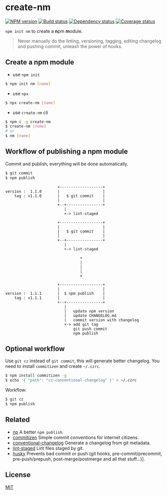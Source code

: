 # create-nm

[![NPM version][npm-image]][npm-url]
[![Build status][travis-image]][travis-url]
[![Dependency status][daviddm-image]][daviddm-url]
[![Coverage status][codecov-image]][codecov-url]

`npm init nm` to create a **n**pm **m**odule.

> Never manually do the linting, versioning, tagging, editing changelog and pushing commit, unleash the power of hooks.

## Create a npm module

- use `npm init`

```bash
$ npm init nm [name]
```

- use `npx`

```bash
$ npx create-nm [name]
```

- use `create-nm` cli

```bash
$ npm i -g create-nm
$ create-nm [name]
# or
$ nm [name]
```

## Workflow of publishing a npm module

Commit and publish, everything will be done automatically.

```bash
$ git commit
$ npm publish
```

```
                       +-------------------+
version :  1.1.0       |                   |
    tag : v1.1.0       |   $ git commit    |
                       |                   |
                       +--+----------------+
                          |
                          +-> lint-staged

                       +-------------------+
                       |                   |
                       |   $ git commit    |
                       |                   |
                       +--+----------------+
                          |
                          +-> lint-staged

                                 +
                                 |
                                 |
                                 |
                                 v

                       +-------------------+
                       |                   |
version :  1.1.1       |  $ npm publish    |
    tag : v1.1.1       |                   |
                       +--+----------------+
                          |
                          |   update npm version
                          |   update CHANGELOG.md
                          |   commit version with changelog
                          +-> add git tag
                              git push commit
                              npm publish
```

## Optional workflow

Use `git cz` instead of `git commit`, this will generate better changelog.
You need to install `commitizen` and create `~/.czrc`.

```bash
$ npm install commitizen -g
$ echo '{ "path": "cz-conventional-changelog" }' > ~/.czrc
```

Workflow:

```bash
$ git cz
$ npm publish
```

## Related

- [np](https://github.com/sindresorhus/np) A better `npm publish`.
- [commitizen](https://github.com/commitizen/cz-cli) Simple commit conventions for internet citizens.
- [conventional-changelog](https://www.npmjs.com/package/conventional-changelog-cli) Generate a changelog from git metadata.
- [lint-staged](https://github.com/okonet/lint-staged) Lint files staged by git.
- [husky](https://github.com/typicode/husky) Prevents bad commit or push (git hooks, pre-commit/precommit, pre-push/prepush, post-merge/postmerge and all that stuff...)].

## License

[MIT](http://opensource.org/licenses/MIT)

[npm-image]: https://img.shields.io/npm/v/create-nm.svg?style=flat-square
[npm-url]: https://npmjs.org/package/create-nm
[travis-image]: https://img.shields.io/travis/MarmotHQ/create-nm/master.svg?style=flat-square
[travis-url]: https://travis-ci.org/MarmotHQ/create-nm
[codecov-image]: https://img.shields.io/codecov/c/github/MarmotHQ/create-nm/master.svg?style=flat-square
[codecov-url]: https://codecov.io/gh/MarmotHQ/create-nm
[daviddm-image]: https://david-dm.org/MarmotHQ/create-nm.svg?style=flat-square
[daviddm-url]: https://david-dm.org/MarmotHQ/create-nm

